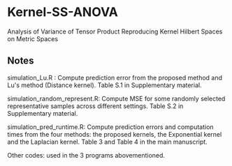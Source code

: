 # Kernel-SS-ANOVA
Analysis of Variance of Tensor Product Reproducing Kernel Hilbert Spaces on Metric Spaces

## Notes
simulation_Lu.R :  Compute prediction error from the proposed method and Lu's method (Distance kernel). Table S.1 in Supplementary material.

simulation_random_represent.R:  Compute MSE  for some randomly selected representative samples across different settings.  Table S.2 in Supplementary material.

simulation_pred_runtime.R: Compute prediction errors  and computation times from the four methods: the proposed kernels, the Exponential kernel and the Laplacian kernel. Table 3 and Table 4 in the main manuscript.

Other codes: used in the 3 programs abovementioned.




